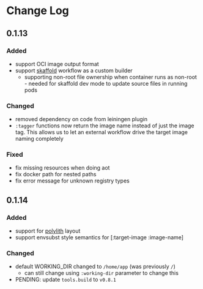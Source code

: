 # Change Log

## 0.1.13

### Added
- support OCI image output format
- support [skaffold](https://skaffold.dev/) workflow as a custom builder
    - supporting non-root file ownership when container runs as non-root - needed for skaffold
      dev mode to update source files in running pods

### Changed 
- removed dependency on code from leiningen plugin
- `:tagger` functions now return the image name instead of just the image tag.  This
  allows us to let an external workflow drive the target image naming completely

### Fixed
- fix missing resources when doing aot
- fix docker path for nested paths
- fix error message for unknown registry types

## 0.1.14

### Added
- support for [polylith](https://polylith.gitbook.io/polylith/) layout 
- support envsubst style semantics for [:target-image :image-name]

### Changed
- default WORKING_DIR changed to `/home/app` (was previously `/`)
    - can still change using `:working-dir` parameter to change this
- PENDING: update `tools.build` to `v0.8.1`
